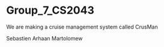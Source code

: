 # Group_7_CS2043
We are making a cruise management system called CrusMan

Sebastien
Arhaan
Martolomew
